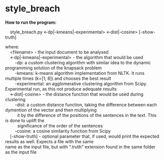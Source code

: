 # style_breach

**How to run the program:**  
  
&nbsp;&nbsp;&nbsp;&nbsp;style_breach.py <file> <-dp|-kmeans|-experimental> <-dist|-cosine> [-show-truth]  
  
where:  
&nbsp;&nbsp;&nbsp;&nbsp;&lt;filename&gt; - the input document to be analysed  
&nbsp;&nbsp;&nbsp;&nbsp;&lt;-dp|-kmeans|-experimental&gt; - the algorithm that would be used  
&nbsp;&nbsp;&nbsp;&nbsp;&nbsp;&nbsp;&nbsp;&nbsp;-dp: a custom clustering algorithm with similar idea to the dynamic programming solution of the knapsack problem  
&nbsp;&nbsp;&nbsp;&nbsp;&nbsp;&nbsp;&nbsp;&nbsp;-kmeans: k-means algorithm implementation from NLTK. It runs multiple times (k=[1; 8]) and chooses the best result  
&nbsp;&nbsp;&nbsp;&nbsp;&nbsp;&nbsp;&nbsp;&nbsp;-experimental: an agglomerative clustering algorithm from Scipy. Experimental run, as this not produce adequate results  
&nbsp;&nbsp;&nbsp;&nbsp;&lt;-dist|-cosine&gt; - the distance function that would be used during clustering  
&nbsp;&nbsp;&nbsp;&nbsp;&nbsp;&nbsp;&nbsp;&nbsp;-dist: a custom distance function, taking the difference between each dymention of the vector and then multiplying  
&nbsp;&nbsp;&nbsp;&nbsp;&nbsp;&nbsp;&nbsp;&nbsp;&nbsp;&nbsp;it by the difference of the positions of the sentences in the text. This is done to uplift the  
&nbsp;&nbsp;&nbsp;&nbsp;&nbsp;&nbsp;&nbsp;&nbsp;&nbsp;&nbsp;significance of the order of the sentences  
&nbsp;&nbsp;&nbsp;&nbsp;&nbsp;&nbsp;&nbsp;&nbsp;-cosine: a cosine similarity function from Scipy  
&nbsp;&nbsp;&nbsp;&nbsp;[-show-truth] - optional parameter that, if used, would print the expected results as well. Expects a file with the same  
                    name as the input file, but with ".truth" extension found in the same folder as the input file  
